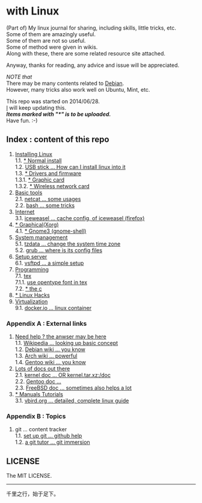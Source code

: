 # with Linux

(Part of) My linux journal for sharing, including skills, little tricks, etc.  
Some of them are amazingly useful.  
Some of them are not so useful.  
Some of method were given in wikis.  
Along with these, there are some related resource site attached.  
  
Anyway, thanks for reading, any advice and issue will be appreciated.  
  
*NOTE that*   
There may be many contents related to [Debian](https://www.debian.org).  
However, many tricks also work well on Ubuntu, Mint, etc.  
  
This repo was started on 2014/06/28.  
[I](https://github.com/CDLuminate) will keep updating this.  
___Items marked with "\*" is to be uploaded.___  
Have fun.  :-)  
  
## Index : content of this repo
1. [Installing Linux](./install)  
1.1. [\* Normal install]()  
1.2. [USB stick ... How can I install linux into it](./install/install-linux-into-usb-stick.txt)  
1.3. [\* Drivers and firmware]()  
1.3.1. [\* Graphic card]()  
1.3.2. [\* Wireless network card]()  
2. [Basic tools](./basic_tools)  
2.1. [netcat ... some usages](./basic_tools/netcat.txt)  
2.2. [bash ... some tricks](./basic_tools/bash_tricks.txt)  
3. [Internet](./internet)  
3.1. [iceweasel ... cache config, of iceweasel (firefox)](./internet/iceweasel-cache.txt)  
4. [\* Graphical(Xorg)]()  
4.1. [\* Gnome3 (gnome-shell)]()  
5. [System management](./config)  
5.1. [tzdata ... change the system time zone](./config/time_zone_change.txt)  
5.2. [grub ... where is its config files](./config/grub_config_file_location.txt)  
6. [Setup server](./server)  
6.1. [vsftpd ... a simple setup](./server/BriefVsftpd.tex)  
7. [Programming](./lang)  
7.1. [tex](./lang/tex)  
7.1.1. [use opentype font in tex](./lang/tex/tex-opentype-font.txt)  
7.2. [\* the c]()  
8. [\* Linux Hacks]()  
9. [Virtualization](./virt)  
9.1. [docker.io ... linux container](./virt/docker/)  
  
### Appendix A : External links
1. [Need help ? the anwser may be here](https://google.com)  
1.1. [Wikipedia ... looking up basic concept](http://wikipedia.org)  
1.2. [Debian wiki ... you know](https://wiki.debian.org)  
1.3. [Arch wiki ... powerful](https://wiki.archlinux.org)  
1.4. [Gentoo wiki ... you know](https://wiki.gentoo.org/wiki/Main_Page)  
2. [Lots of docs out there](https://google.com)  
2.1. [kernel doc ... OR kernel.tar.xz:/doc](https://www.kernel.org/doc)  
2.2. [Gentoo doc ...](http://www.gentoo.org/doc)  
2.3. [FreeBSD doc ... sometimes also helps a lot](https://www.freebsd.org/docs.html)  
3. [\* Manuals Tutorials]()  
3.1. [vbird.org ... detailed, complete linux guide](http://linux.vbird.org)  
  
### Appendix B : Topics
1. git ... content tracker  
1.1. [set up git ... github help](https://help.github.com/articles/set-up-git)  
1.2. [a git tutor ... git immersion](http://gitimmersion.com/)  

## LICENSE
The MIT LICENSE.  

---
千里之行，始于足下。
